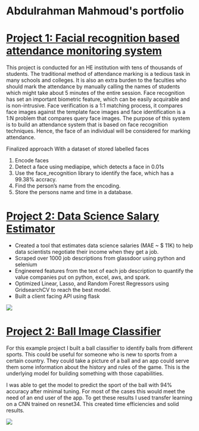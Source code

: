 # Abdulrahman Mahmoud's portfolio

# [Project 1: Facial recognition based attendance monitoring system](https://github.com/phdamg/phdamg.github.io)

This project is conducted for an HE institution with tens of thousands of students. The traditional method of attendance marking is a tedious task in many schools and colleges. It is also an extra burden to the faculties who should mark the attendance by manually calling the names of students which might take about 5 minutes of the entire session. Face recognition has set an important biometric feature, which can be easily acquirable and is non-intrusive. Face verification is a 1:1 matching process, it compares face images against the template face images and face identification is a 1:N problem that compares query face images. The purpose of this system is to build an attendance system that is based on face recognition techniques. Hence, the face of an individual will be considered for marking attendance.

Finalized approach
With a dataset of stored labelled faces
1.	Encode faces
2.	Detect a face using mediapipe, which detects a face in 0.01s
3.	Use the face_recognition library to identify the face, which has a 99.38% accracy.
4.	Find the person’s name from the encoding. 
5.  Store the persons name and time in a database.



# [Project 2: Data Science Salary Estimator](https://github.com/phdamg/phdamg.github.io)
* Created a tool that estimates data science salaries (MAE ~ $ 11K) to help data scientists negotiate their income when they get a job.
* Scraped over 1000 job descriptions from glassdoor using python and selenium
* Engineered features from the text of each job description to quantify the value companies put on python, excel, aws, and spark. 
* Optimized Linear, Lasso, and Random Forest Regressors using GridsearchCV to reach the best model. 
* Built a client facing API using flask 

![](/images/positions_by_state.png)


# [Project 2: Ball Image Classifier](https://github.com/phdamg/phdamg.github.io) 
For this example project I built a ball classifier to identify balls from different sports. This could be useful for someone who is new to sports from a certain country. They could take a picture of a ball and an app could serve them some information about the history and rules of the game. This is the underlying model for building something with those capabilities. 

I was able to get the model to predict the sport of the ball with 94% accuracy after minimal tuning. For most of the cases this would meet the need of an end user of the app. To get these results I used transfer learning on a CNN trained on resnet34. This created time efficiencies and solid results.

![](/images/matrix_results.png)
